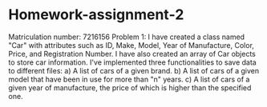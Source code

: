 # Homework-assignment-2
Matriculation number: 7216156
Problem 1:
  I have created a class named "Car" with attributes such as ID, Make, Model, Year of Manufacture, Color, Price, and Registration Number.
  I have also created an array of Car objects to store car information.
  I've implemented three functionalities to save data to different files:
                                                        a) A list of cars of a given brand.
                                                        b) A list of cars of a given model that have been in use for more than "n" years.
                                                        c) A list of cars of a given year of manufacture, the price of which is higher than the specified one.
